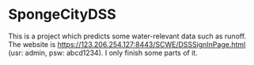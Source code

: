 # SpongeCityDSS
This is a project which predicts some water-relevant data such as runoff.
The website is https://123.206.254.127:8443/SCWE/DSSSignInPage.html (usr: admin, psw: abcd1234).
I only finish some parts of it.
